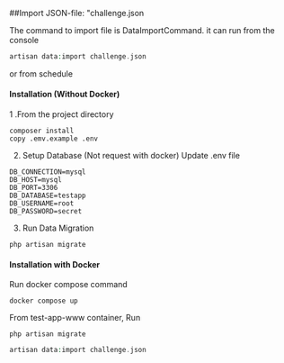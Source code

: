##Import JSON-file:	"challenge.json

The command to import file is DataImportCommand.
it can run from the console 
```php 
artisan data:import challenge.json
``` 
or from schedule

#### Installation (Without Docker)

1 .From the project directory
```
composer install 
copy .emv.example .env
```

2. Setup Database (Not request with docker)
Update .env file
```env
DB_CONNECTION=mysql
DB_HOST=mysql
DB_PORT=3306
DB_DATABASE=testapp
DB_USERNAME=root
DB_PASSWORD=secret
````


3. Run Data Migration
```
php artisan migrate
```


#### Installation with Docker

Run docker compose command

```
docker compose up
```

From  test-app-www container,  Run 

```
php artisan migrate
```

```php 
artisan data:import challenge.json
``` 
 

